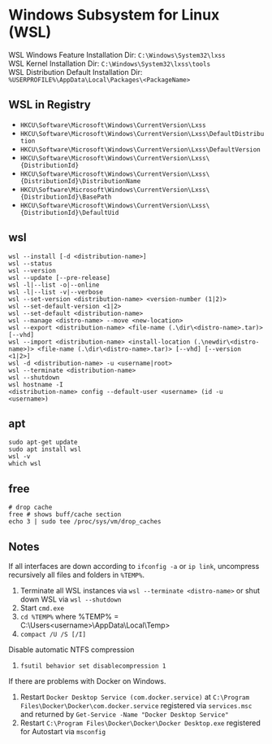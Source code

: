 # Windows Subsystem for Linux (WSL)

WSL Windows Feature Installation Dir: `C:\Windows\System32\lxss`<br />
WSL Kernel Installation Dir: `C:\Windows\System32\lxss\tools`<br />
WSL Distribution Default Installation Dir: `%USERPROFILE%\AppData\Local\Packages\<PackageName>`<br />

## WSL in Registry
- `HKCU\Software\Microsoft\Windows\CurrentVersion\Lxss`
- `HKCU\Software\Microsoft\Windows\CurrentVersion\Lxss\DefaultDistribution`
- `HKCU\Software\Microsoft\Windows\CurrentVersion\Lxss\DefaultVersion`
- `HKCU\Software\Microsoft\Windows\CurrentVersion\Lxss\{DistributionId}`
- `HKCU\Software\Microsoft\Windows\CurrentVersion\Lxss\{DistributionId}\DistributionName`
- `HKCU\Software\Microsoft\Windows\CurrentVersion\Lxss\{DistributionId}\BasePath`
- `HKCU\Software\Microsoft\Windows\CurrentVersion\Lxss\{DistributionId}\DefaultUid`

## wsl
```
wsl --install [-d <distribution-name>]
wsl --status
wsl --version
wsl --update [--pre-release]
wsl -l|--list -o|--online
wsl -l|--list -v|--verbose
wsl --set-version <distribution-name> <version-number (1|2)>
wsl --set-default-version <1|2>
wsl --set-default <distribution-name>
wsl --manage <distro-name> --move <new-location>
wsl --export <distribution-name> <file-name (.\dir\<distro-name>.tar)> [--vhd]
wsl --import <distribution-name> <install-location (.\newdir\<distro-name>)> <file-name (.\dir\<distro-name>.tar)> [--vhd] [--version <1|2>]
wsl -d <distribution-name> -u <username|root>
wsl --terminate <distribution-name>
wsl --shutdown
wsl hostname -I
<distribution-name> config --default-user <username> (id -u <username>)
```

## apt
```
sudo apt-get update
sudo apt install wsl
wsl -v
which wsl
```

## free
```
# drop cache
free # shows buff/cache section
echo 3 | sudo tee /proc/sys/vm/drop_caches
```

## Notes

If all interfaces are down according to `ifconfig -a` or `ip link`, uncompress recursively all files and folders in `%TEMP%`.

1. Terminate all WSL instances via `wsl --terminate <distro-name>` or shut down WSL via `wsl --shutdown`
2. Start `cmd.exe`
3. `cd %TEMP%` where %TEMP% = C:\Users\<username>\AppData\Local\Temp>
4. `compact /U /S [/I]`

Disable automatic NTFS compression
1. `fsutil behavior set disablecompression 1`

If there are problems with Docker on Windows.

1. Restart `Docker Desktop Service (com.docker.service)` at `C:\Program Files\Docker\Docker\com.docker.service` registered via `services.msc` and returned by `Get-Service -Name "Docker Desktop Service"`
2. Restart `C:\Program Files\Docker\Docker\Docker Desktop.exe` registered for Autostart via `msconfig`
